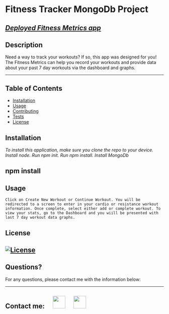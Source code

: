 # Fitness Tracker MongoDb Project

## _[Deployed Fitness Metrics app](https://fitness-metrics.herokuapp.com/)_

## Description

Need a way to track your workouts? If so, this app was designed for you! The Fitness Metrics can help you record your workouts and provide data about your past 7 day workouts via the dashboard and graphs.

---

## Table of Contents

- [Installation](#installation)
- [Usage](#usage)
- [Contributing](#contributing)
- [Tests](#tests)
- [License](#license)

## Installation

_To install this application, make sure you clone the repo to your device. Install node. Run npm init. Run npm install. Install MongoDb_

## npm install

## Usage


```
Click on Create New Workout or Continue Workout. You will be redirected to a screen to enter in your cardio or resistance workout information. Once complete, select either add or complete workout. To view your stats, go to the Dashboard and you wiill be presented with last 7 day workout data graphs.
```


## License

## [![License](https://img.shields.io/badge/License-MIT-yellow.svg)](https://opensource.org/licenses/MIT)

## Questions?

For any questions, please contact me with the information below:

---

## Contact me:  [<img src="https://image.flaticon.com/icons/png/512/726/726623.png" width="40" >](mailto:zoneam@gmail.com)  [<img src="https://image.flaticon.com/icons/png/512/270/270798.png" width="40" >](https://github.com/zoneam)
